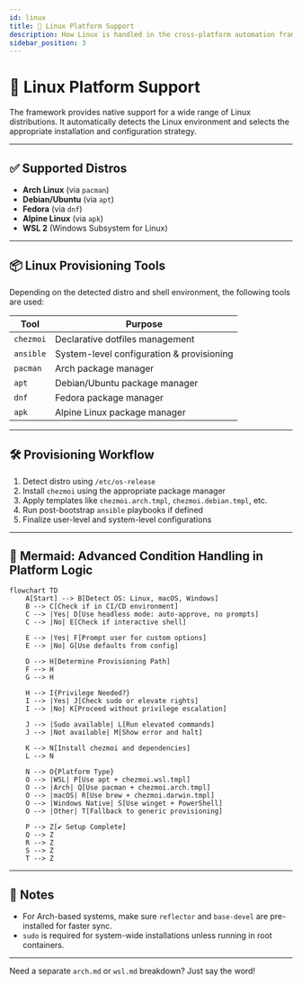 ```yaml
---
id: linux
title: 🐧 Linux Platform Support
description: How Linux is handled in the cross-platform automation framework.
sidebar_position: 3
---
```


# 🐧 Linux Platform Support

The framework provides native support for a wide range of Linux distributions. It automatically detects the Linux environment and selects the appropriate installation and configuration strategy.

---

## ✅ Supported Distros

- **Arch Linux** (via `pacman`)
- **Debian/Ubuntu** (via `apt`)
- **Fedora** (via `dnf`)
- **Alpine Linux** (via `apk`)
- **WSL 2** (Windows Subsystem for Linux)

---

## 📦 Linux Provisioning Tools

Depending on the detected distro and shell environment, the following tools are used:

| Tool         | Purpose                                  |
|--------------|------------------------------------------|
| `chezmoi`    | Declarative dotfiles management          |
| `ansible`    | System-level configuration & provisioning|
| `pacman`     | Arch package manager                     |
| `apt`        | Debian/Ubuntu package manager            |
| `dnf`        | Fedora package manager                   |
| `apk`        | Alpine Linux package manager             |

---

## 🛠️ Provisioning Workflow

1. Detect distro using `/etc/os-release`
2. Install `chezmoi` using the appropriate package manager
3. Apply templates like `chezmoi.arch.tmpl`, `chezmoi.debian.tmpl`, etc.
4. Run post-bootstrap `ansible` playbooks if defined
5. Finalize user-level and system-level configurations

---

## 🧠 Mermaid: Advanced Condition Handling in Platform Logic

```mermaid
flowchart TD
    A[Start] --> B[Detect OS: Linux, macOS, Windows]
    B --> C[Check if in CI/CD environment]
    C --> |Yes| D[Use headless mode: auto-approve, no prompts]
    C --> |No| E[Check if interactive shell]

    E --> |Yes| F[Prompt user for custom options]
    E --> |No| G[Use defaults from config]

    D --> H[Determine Provisioning Path]
    F --> H
    G --> H

    H --> I{Privilege Needed?}
    I --> |Yes| J[Check sudo or elevate rights]
    I --> |No| K[Proceed without privilege escalation]

    J --> |Sudo available| L[Run elevated commands]
    J --> |Not available| M[Show error and halt]

    K --> N[Install chezmoi and dependencies]
    L --> N

    N --> O{Platform Type}
    O --> |WSL| P[Use apt + chezmoi.wsl.tmpl]
    O --> |Arch| Q[Use pacman + chezmoi.arch.tmpl]
    O --> |macOS| R[Use brew + chezmoi.darwin.tmpl]
    O --> |Windows Native| S[Use winget + PowerShell]
    O --> |Other| T[Fallback to generic provisioning]

    P --> Z[✔️ Setup Complete]
    Q --> Z
    R --> Z
    S --> Z
    T --> Z
````

---

## 🧪 Notes

* For Arch-based systems, make sure `reflector` and `base-devel` are pre-installed for faster sync.
* `sudo` is required for system-wide installations unless running in root containers.

---

Need a separate `arch.md` or `wsl.md` breakdown? Just say the word!

